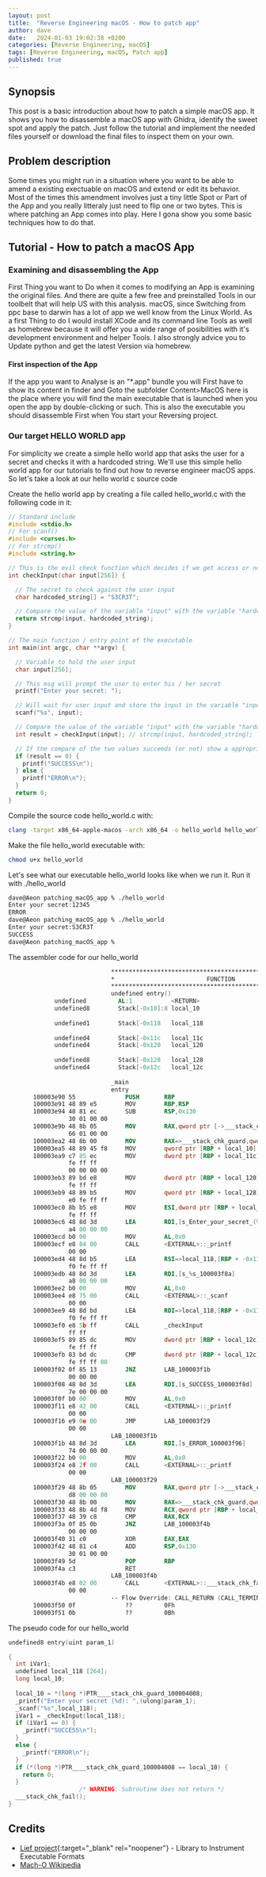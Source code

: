 ```yaml
---
layout: post
title:  "Reverse Engineering macOS - How to patch app"
author: dave
date:   2024-01-03 19:02:38 +0200
categories: [Reverse Engineering, macOS]
tags: [Reverse Engineering, macOS, Patch app]
published: true 
---
```


## Synopsis
This post is a basic introduction about how to patch a simple macOS app. It shows you how to disassemble a macOS app with Ghidra, identify the sweet spot and apply the patch. Just follow the tutorial and implement the needed files yourself or download the final files to inspect them on your own.

## Problem description
Some times you might run in a situation where you want to be able to amend a existing exectuable on macOS and extend or edit its behavior. Most of the times this amendment involves just a tiny little Spot or Part of the App and you really litteraly just need to flip one or two bytes. This is where patching an App comes into play. Here I gona show you some basic techniques how to do that.

## Tutorial - How to patch a macOS App 
### Examining and disassembling the App
First Thing you want to Do when it comes to modifying an App is examining the original files. And there are quite a few free and preinstalled Tools in our toolbelt that will help US with this analysis. macOS, since Switching from ppc base to darwin has a lot of app we well know from the Linux World. As a first Thing to do I would install XCode and its command line Tools as well as homebrew because it will offer you a wide range of posibilities with it's development environment and helper Tools. I also strongly advice you to Update python and get the latest Version via homebrew.

#### First inspection of the App
If the app you want to Analyse is an "*.app" bundle you will First have to show its content in finder and Goto the subfolder Content>MacOS here is the place where you will find the main executable that is launched when you open the app by double-clicking or such. This is also the executable you should disassemble First when You start your Reversing project.


### Our target HELLO WORLD app
For simplicity we create a simple hello world app that asks the user for a secret and checks it with a hardcoded string. We'll use this simple hello world app for our tutorials to find out how to reverse engineer macOS apps. So let's take a look at our hello world c source code

Create the hello world app by creating a file called hello_world.c with the following code in it:
```c
// Standard include
#include <stdio.h>
// For scanf()
#include <curses.h> 
// For strcmp()
#include <string.h>

// This is the evil check function which decides if we get access or not
int checkInput(char input[256]) {

  // The secret to check against the user input
  char hardcoded_string[] = "S3CR3T";

  // Compare the value of the variable "input" with the variable "hardcoded_string"
  return strcmp(input, hardcoded_string);
}

// The main function / entry point of the executable
int main(int argc, char **argv) {

  // Variable to hold the user input
  char input[256];

  // This msg will prompt the user to enter his / her secret
  printf("Enter your secret: ");

  // Will wait for user input and store the input in the variable "input"
  scanf("%s", input);

  // Compare the value of the variable "input" with the variable "hardcoded_string"
  int result = checkInput(input); // strcmp(input, hardcoded_string);

  // If the compare of the two values succeeds (or not) show a appropriate message
  if (result == 0) {
    printf("SUCCESS\n");
  } else {
    printf("ERROR\n");
  }
  return 0;
}
```

Compile the source code hello_world.c with:
```bash
clang -target x86_64-apple-macos -arch x86_64 -o hello_world hello_world.c
```

Make the file hello_world executable with:
```bash
chmod u+x hello_world 
```

Let's see what our executable hello_world looks like when we run it. Run it with ./hello_world
```bash
dave@Aeon patching_macOS_app % ./hello_world       
Enter your secret:12345
ERROR
dave@Aeon patching_macOS_app % ./hello_world
Enter your secret:S3CR3T
SUCCESS
dave@Aeon patching_macOS_app % 
```

The assembler code for our hello_world
```nasm
                             **************************************************************
                             *                          FUNCTION                          *
                             **************************************************************
                             undefined entry()
             undefined         AL:1           <RETURN>
             undefined8        Stack[-0x10]:8 local_10                                XREF[2]:     100003ea5(W), 
                                                                                                   100003f33(R)  
             undefined1        Stack[-0x118   local_118                               XREF[2]:     100003ed4(*), 
                                                                                                   100003ee9(*)  
             undefined4        Stack[-0x11c   local_11c                               XREF[1]:     100003ea9(W)  
             undefined4        Stack[-0x120   local_120                               XREF[2]:     100003eb3(W), 
                                                                                                   100003ec0(R)  
             undefined8        Stack[-0x128   local_128                               XREF[1]:     100003eb9(W)  
             undefined4        Stack[-0x12c   local_12c                               XREF[2]:     100003ef5(W), 
                                                                                                   100003efb(R)  
                             _main                                           XREF[2]:     Entry Point(*), 1000080ea(*)  
                             entry
       100003e90 55              PUSH       RBP
       100003e91 48 89 e5        MOV        RBP,RSP
       100003e94 48 81 ec        SUB        RSP,0x130
                 30 01 00 00
       100003e9b 48 8b 05        MOV        RAX,qword ptr [->___stack_chk_guard]             = 10000c008
                 66 01 00 00
       100003ea2 48 8b 00        MOV        RAX=>___stack_chk_guard,qword ptr [RAX]          = ??
       100003ea5 48 89 45 f8     MOV        qword ptr [RBP + local_10],RAX
       100003ea9 c7 85 ec        MOV        dword ptr [RBP + local_11c],0x0
                 fe ff ff 
                 00 00 00 00
       100003eb3 89 bd e8        MOV        dword ptr [RBP + local_120],EDI
                 fe ff ff
       100003eb9 48 89 b5        MOV        qword ptr [RBP + local_128],RSI
                 e0 fe ff ff
       100003ec0 8b b5 e8        MOV        ESI,dword ptr [RBP + local_120]
                 fe ff ff
       100003ec6 48 8d 3d        LEA        RDI,[s_Enter_your_secret_(%d):_100003f71]        = "Enter your secret (%d): "
                 a4 00 00 00
       100003ecd b0 00           MOV        AL,0x0
       100003ecf e8 84 00        CALL       <EXTERNAL>::_printf                              int _printf(char * param_1, ...)
                 00 00
       100003ed4 48 8d b5        LEA        RSI=>local_118,[RBP + -0x110]
                 f0 fe ff ff
       100003edb 48 8d 3d        LEA        RDI,[s_%s_100003f8a]                             = "%s"
                 a8 00 00 00
       100003ee2 b0 00           MOV        AL,0x0
       100003ee4 e8 75 00        CALL       <EXTERNAL>::_scanf                               int _scanf(char * param_1, ...)
                 00 00
       100003ee9 48 8d bd        LEA        RDI=>local_118,[RBP + -0x110]
                 f0 fe ff ff
       100003ef0 e8 5b ff        CALL       _checkInput                                      undefined _checkInput()
                 ff ff
       100003ef5 89 85 dc        MOV        dword ptr [RBP + local_12c],EAX
                 fe ff ff
       100003efb 83 bd dc        CMP        dword ptr [RBP + local_12c],0x0
                 fe ff ff 00
       100003f02 0f 85 13        JNZ        LAB_100003f1b
                 00 00 00
       100003f08 48 8d 3d        LEA        RDI,[s_SUCCESS_100003f8d]                        = "SUCCESS\n"
                 7e 00 00 00
       100003f0f b0 00           MOV        AL,0x0
       100003f11 e8 42 00        CALL       <EXTERNAL>::_printf                              int _printf(char * param_1, ...)
                 00 00
       100003f16 e9 0e 00        JMP        LAB_100003f29
                 00 00
                             LAB_100003f1b                                   XREF[1]:     100003f02(j)  
       100003f1b 48 8d 3d        LEA        RDI,[s_ERROR_100003f96]                          = "ERROR\n"
                 74 00 00 00
       100003f22 b0 00           MOV        AL,0x0
       100003f24 e8 2f 00        CALL       <EXTERNAL>::_printf                              int _printf(char * param_1, ...)
                 00 00
                             LAB_100003f29                                   XREF[1]:     100003f16(j)  
       100003f29 48 8b 05        MOV        RAX,qword ptr [->___stack_chk_guard]             = 10000c008
                 d8 00 00 00
       100003f30 48 8b 00        MOV        RAX=>___stack_chk_guard,qword ptr [RAX]          = ??
       100003f33 48 8b 4d f8     MOV        RCX,qword ptr [RBP + local_10]
       100003f37 48 39 c8        CMP        RAX,RCX
       100003f3a 0f 85 0b        JNZ        LAB_100003f4b
                 00 00 00
       100003f40 31 c0           XOR        EAX,EAX
       100003f42 48 81 c4        ADD        RSP,0x130
                 30 01 00 00
       100003f49 5d              POP        RBP
       100003f4a c3              RET
                             LAB_100003f4b                                   XREF[1]:     100003f3a(j)  
       100003f4b e8 02 00        CALL       <EXTERNAL>::___stack_chk_fail                    undefined ___stack_chk_fail()
                 00 00
                             -- Flow Override: CALL_RETURN (CALL_TERMINATOR)
       100003f50 0f              ??         0Fh
       100003f51 0b              ??         0Bh
```


The pseudo code for our hello_world

```c
undefined8 entry(uint param_1)

{
  int iVar1;
  undefined local_118 [264];
  long local_10;
  
  local_10 = *(long *)PTR____stack_chk_guard_100004008;
  _printf("Enter your secret (%d): ",(ulong)param_1);
  _scanf("%s",local_118);
  iVar1 = _checkInput(local_118);
  if (iVar1 == 0) {
    _printf("SUCCESS\n");
  }
  else {
    _printf("ERROR\n");
  }
  if (*(long *)PTR____stack_chk_guard_100004008 == local_10) {
    return 0;
  }
                    /* WARNING: Subroutine does not return */
  ___stack_chk_fail();
}
```

## <a id="credits"></a>Credits
- [Lief project](https://lief-project.github.io/){:target="_blank" rel="noopener"} - Library to Instrument Executable Formats
- [Mach-O Wikipedia](https://en.wikipedia.org/wiki/Mach-O)
